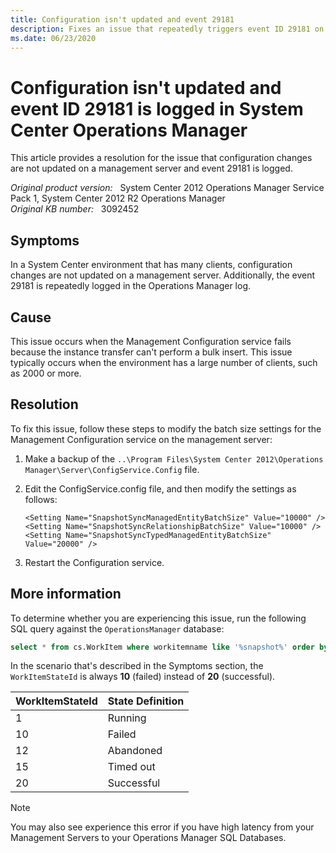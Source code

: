 ```yaml
---
title: Configuration isn't updated and event 29181
description: Fixes an issue that repeatedly triggers event ID 29181 on a System Center Operations Manager server.
ms.date: 06/23/2020
---
```

# Configuration isn't updated and event ID 29181 is logged in System Center Operations Manager

This article provides a resolution for the issue that configuration changes are not updated on a management server and event 29181 is logged.

_Original product version:_ &nbsp; System Center 2012 Operations Manager Service Pack 1, System Center 2012 R2 Operations Manager  
_Original KB number:_ &nbsp; 3092452

## Symptoms

In a System Center environment that has many clients, configuration changes are not updated on a management server. Additionally, the event 29181 is repeatedly logged in the Operations Manager log.

## Cause

This issue occurs when the Management Configuration service fails because the instance transfer can't perform a bulk insert. This issue typically occurs when the environment has a large number of clients, such as 2000 or more.

## Resolution

To fix this issue, follow these steps to modify the batch size settings for the Management Configuration service on the management server:

1. Make a backup of the `..\Program Files\System Center 2012\Operations Manager\Server\ConfigService.Config` file.
1. Edit the ConfigService.config file, and then modify the settings as follows:
    ```
    <Setting Name="SnapshotSyncManagedEntityBatchSize" Value="10000" />  
    <Setting Name="SnapshotSyncRelationshipBatchSize" Value="10000" />  
    <Setting Name="SnapshotSyncTypedManagedEntityBatchSize" Value="20000" />
    ```

1. Restart the Configuration service.

## More information

To determine whether you are experiencing this issue, run the following SQL query against the `OperationsManager` database:

```sql
select * from cs.WorkItem where workitemname like '%snapshot%' order by StartedDateTimeUtc desc
```

In the scenario that's described in the Symptoms section, the `WorkItemStateId` is always **10** (failed) instead of **20** (successful).

|WorkItemStateId |State Definition |
|----------------|------------------|
|1 |Running |
|10 |Failed |
|12 |Abandoned |
|15 |Timed out |
|20 |Successful |

>[!NOTE]
>You may also see experience this error if you have high latency from your Management Servers to your Operations Manager SQL Databases.
